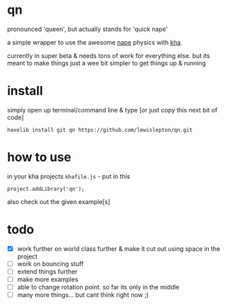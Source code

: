 # qn

pronounced 'queen', but actually stands for 'quick nape'

a simple wrapper to use the awesome [nape](http://napephys.com) physics with [kha](http://kha.tech). 

currently in super beta & needs tons of work for everything else. but its meant to make things just a wee bit simpler to get things up & running

# install
simply open up terminal/command line & type [or just copy this next bit of code]
	
	haxelib install git qn https://github.com/lewislepton/qn.git

# how to use
in your kha projects `khafile.js` - put in this
	
	project.addLibrary('qn');

also check out the given example[s]

# todo
- [X] work further on world class further & make it cut out using space in the project<br>
- [ ] work on bouncing stuff<br>
- [ ] extend things further<br>
- [ ] make more examples<br>
- [ ] able to change rotation point. so far its only in the middle<br>
- [ ] many more things... but cant think right now ;)
